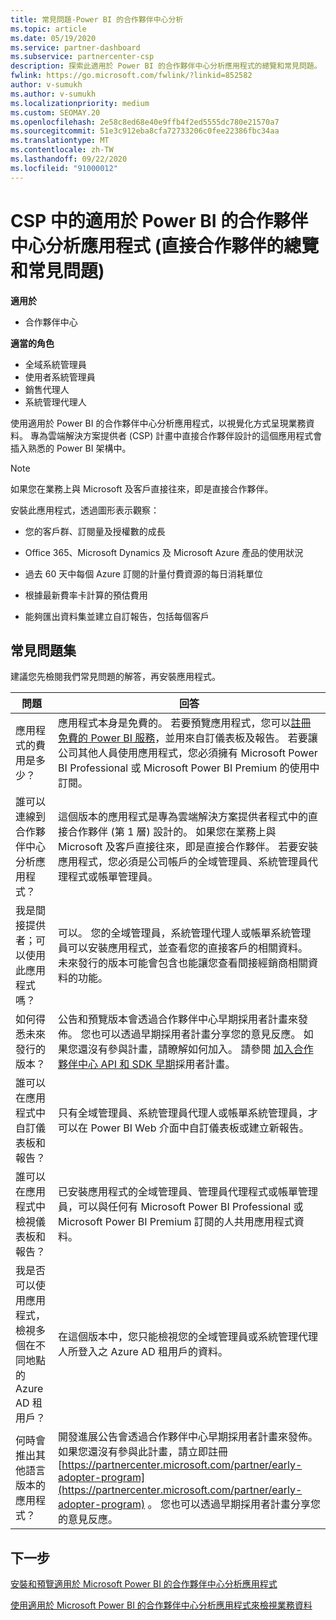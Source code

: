 ```yaml
---
title: 常見問題-Power BI 的合作夥伴中心分析
ms.topic: article
ms.date: 05/19/2020
ms.service: partner-dashboard
ms.subservice: partnercenter-csp
description: 探索此適用於 Power BI 的合作夥伴中心分析應用程式的總覽和常見問題。
fwlink: https://go.microsoft.com/fwlink/?linkid=852582
author: v-sumukh
ms.author: v-sumukh
ms.localizationpriority: medium
ms.custom: SEOMAY.20
ms.openlocfilehash: 2e58c8ed68e40e9ffb4f2ed5555dc780e21570a7
ms.sourcegitcommit: 51e3c912eba8cfa72733206c0fee22386fbc34aa
ms.translationtype: MT
ms.contentlocale: zh-TW
ms.lasthandoff: 09/22/2020
ms.locfileid: "91000012"
---
```

# <a name="overview-and-faqs-for-the-partner-center-analytics-app-for-power-bi-direct-partners-in-csp"></a>CSP 中的適用於 Power BI 的合作夥伴中心分析應用程式 (直接合作夥伴的總覽和常見問題) 

**適用於**

- 合作夥伴中心

**適當的角色**

- 全域系統管理員
- 使用者系統管理員
- 銷售代理人
- 系統管理代理人

使用適用於 Power BI 的合作夥伴中心分析應用程式，以視覺化方式呈現業務資料。 專為雲端解決方案提供者 (CSP) 計畫中直接合作夥伴設計的這個應用程式會插入熟悉的 Power BI 架構中。

> [!NOTE]  
> 如果您在業務上與 Microsoft 及客戶直接往來，即是直接合作夥伴。

安裝此應用程式，透過圖形表示觀察：

- 您的客戶群、訂閱量及授權數的成長

- Office 365、Microsoft Dynamics 及 Microsoft Azure 產品的使用狀況

- 過去 60 天中每個 Azure 訂閱的計量付費資源的每日消耗單位

- 根據最新費率卡計算的預估費用

- 能夠匯出資料集並建立自訂報告，包括每個客戶

## <a name="frequently-asked-questions"></a>常見問題集

建議您先檢閱我們常見問題的解答，再安裝應用程式。

| **問題** | **回答** |
| --- | ---------- |
| 應用程式的費用是多少？ | 應用程式本身是免費的。 若要預覽應用程式，您可以[註冊免費的 Power BI 服務](https://go.microsoft.com/fwlink/p/?linkid=845347)，並用來自訂儀表板及報告。 若要讓公司其他人員使用應用程式，您必須擁有 Microsoft Power BI Professional 或 Microsoft Power BI Premium 的使用中訂閱。 |
| 誰可以連線到合作夥伴中心分析應用程式？ | 這個版本的應用程式是專為雲端解決方案提供者程式中的直接合作夥伴 (第 1 層) 設計的。 如果您在業務上與 Microsoft 及客戶直接往來，即是直接合作夥伴。 若要安裝應用程式，您必須是公司帳戶的全域管理員、系統管理員代理程式或帳單管理員。 |
| 我是間接提供者；可以使用此應用程式嗎？ | 可以。 您的全域管理員，系統管理代理人或帳單系統管理員可以安裝應用程式，並查看您的直接客戶的相關資料。 未來發行的版本可能會包含也能讓您查看間接經銷商相關資料的功能。 |
| 如何得悉未來發行的版本？ | 公告和預覽版本會透過合作夥伴中心早期採用者計畫來發佈。 您也可以透過早期採用者計畫分享您的意見反應。 如果您還沒有參與計畫，請瞭解如何加入。 請參閱 [加入合作夥伴中心 API 和 SDK 早期](/partner-center/develop/early-adopter-program)採用者計畫。  |
| 誰可以在應用程式中自訂儀表板和報告？ | 只有全域管理員、系統管理員代理人或帳單系統管理員，才可以在 Power BI Web 介面中自訂儀表板或建立新報告。 |
| 誰可以在應用程式中檢視儀表板和報告？ | 已安裝應用程式的全域管理員、管理員代理程式或帳單管理員，可以與任何有 Microsoft Power BI Professional 或 Microsoft Power BI Premium 訂閱的人共用應用程式資料。 |
| 我是否可以使用應用程式，檢視多個在不同地點的 Azure AD 租用戶？ | 在這個版本中，您只能檢視您的全域管理員或系統管理代理人所登入之 Azure AD 租用戶的資料。 | 
| 何時會推出其他語言版本的應用程式？ | 開發進展公告會透過合作夥伴中心早期採用者計畫來發佈。 如果您還沒有參與此計畫，請立即註冊 [https://partnercenter.microsoft.com/partner/early-adopter-program](https://partnercenter.microsoft.com/partner/early-adopter-program) 。 您也可以透過早期採用者計畫分享您的意見反應。 | 



## <a name="next-steps"></a>下一步

[安裝和預覽適用於 Microsoft Power BI 的合作夥伴中心分析應用程式](power-bi-app-for-direct-partners-install.md)

[使用適用於 Microsoft Power BI 的合作夥伴中心分析應用程式來檢視業務資料](power-bi-app-for-direct-partners-use.md)